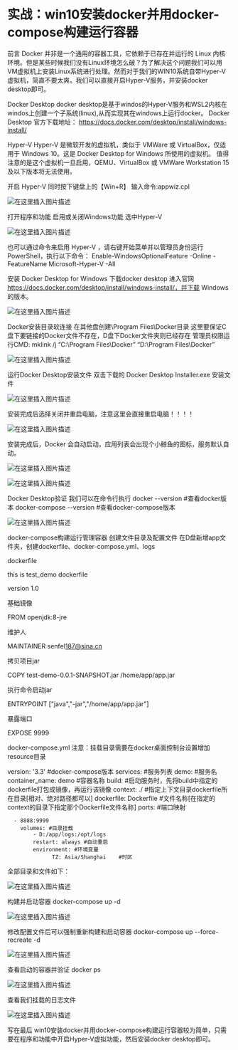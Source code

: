 # 实战：win10安装docker并用docker-compose构建运行容器

前言
Docker 并非是一个通用的容器工具，它依赖于已存在并运行的 Linux 内核环境。但是某些时候我们没有Linux环境怎么破？为了解决这个问题我们可以用VM虚拟机上安装Linux系统进行处理。然而对于我们的WIN10系统自带Hyper-V虚拟机，简直不要太爽。我们可以直接开启Hyper-V服务，并安装docker desktop即可。

Docker Desktop
docker desktop是基于windos的Hyper-V服务和WSL2内核在windos上创建一个子系统(linux),从而实现其在windows上运行docker。
Docker Desktop 官方下载地址： https://docs.docker.com/desktop/install/windows-install/

Hyper-V
Hyper-V 是微软开发的虚拟机，类似于 VMWare 或 VirtualBox，仅适用于 Windows 10。这是 Docker Desktop for Windows 所使用的虚拟机。
值得注意的是这个虚拟机一旦启用，QEMU、VirtualBox 或 VMWare Workstation 15 及以下版本将无法使用。

开启 Hyper-V
同时按下键盘上的【Win+R】
输入命令:appwiz.cpl

![在这里插入图片描述](assets/010_/d2beb433c50b44b58424de051107cf78.png)

打开程序和功能
启用或关闭Windows功能
选中Hyper-V

![在这里插入图片描述](assets/010_/53973ae371e449cea9de494861eb2547.png)


也可以通过命令来启用 Hyper-V ，请右键开始菜单并以管理员身份运行 PowerShell，执行以下命令：
Enable-WindowsOptionalFeature -Online -FeatureName Microsoft-Hyper-V -All

安装 Docker Desktop for Windows
下载docker desktop
进入官网 https://docs.docker.com/desktop/install/windows-install/，并下载 Windows 的版本。

![在这里插入图片描述](assets/010_/71e1ab2b7d32444981a73edba520b785.png)

Docker安装目录软连接
在其他盘创建\Program Files\Docker目录
这里要保证C盘下要链接的Docker文件不存在，D盘下Docker文件夹则已经存在
管理员权限运行CMD:
mklink /j “C:\Program Files\Docker” “D:\Program Files\Docker”

![在这里插入图片描述](assets/010_/6678a8ed108f4ceeb0aff49b2e3d9c84.png)

运行Docker Desktop安装文件
双击下载的 Docker Desktop Installer.exe 安装文件

![在这里插入图片描述](assets/010_/76b0470547b64e3a82eb1100192d0951.png)

安装完成后选择关闭并重启电脑，注意这里会直接重启电脑！！！！

![在这里插入图片描述](assets/010_/826bace3aa554925ba11c9fba25244e4.png)


安装完成后，Docker 会自动启动，应用列表会出现个小鲸鱼的图标，服务默认自动。

![在这里插入图片描述](assets/010_/2132e257f6ae4be69984f9b35c237f0a.png)

![在这里插入图片描述](assets/010_/501dc9af21bb4ecba50aaae18a1d7503.png)

Docker Desktop验证
我们可以在命令行执行
docker --version #查看docker版本
docker-compose --version #查看docker-compose版本

![在这里插入图片描述](assets/010_/da0fda06687c404cb35c204ee1b00698.png)


docker-compose构建运行管理容器
创建文件目录及配置文件
在D盘新增app文件夹，创建dockerfile、docker-compose.yml、logs

dockerfile

this is test_demo dockerfile

version 1.0

基础镜像

FROM openjdk:8-jre

维护人

MAINTAINER senfel<187@sina.cn>

拷贝项目jar

COPY test-demo-0.0.1-SNAPSHOT.jar /home/app/app.jar

执行命令启动jar

ENTRYPOINT ["java","-jar","/home/app/app.jar"]

暴露端口

EXPOSE 9999

docker-compose.yml
注意：挂载目录需要在docker桌面控制台设置增加resource目录

version: '3.3'  #docker-compose版本
services: #服务列表
  demo: #服务名
    container_name: demo #容器名称
    build: #启动服务时，先将build中指定的dockerfile打包成镜像，再运行该镜像
      context: ./ #指定上下文目录dockerfile所在目录[相对、绝对路径都可以]
      dockerfile: Dockerfile #文件名称[在指定的context的目录下指定那个Dockerfile文件名称]
    ports: #端口映射

      - 8888:9999
        volumes: #目录挂载
            - D:/app/logs:/opt/logs
            restart: always #自动重启
            environment: #环境变量
                  TZ: Asia/Shanghai    #时区

全部目录和文件如下：

![在这里插入图片描述](assets/010_/71a90a3d5307493b9e66839cc1526390.png)

构建并启动容器
docker-compose up -d

![在这里插入图片描述](assets/010_/1fa0ed2416ca4abc831a4d336e71ef57.png)

修改配置文件后可以强制重新构建和启动容器
docker-compose up --force-recreate -d

![在这里插入图片描述](assets/010_/356019819e4c4279b9f4e8435d08ceb3.png)

查看启动的容器并验证
docker ps

![在这里插入图片描述](assets/010_/e5fc34890b6b4f1192b4c8fde6c5c15b.png)

查看我们挂载的日志文件

![在这里插入图片描述](assets/010_/6854e482250441d194df1064d2211e89.png)

写在最后
win10安装docker并用docker-compose构建运行容器较为简单，只需要在程序和功能中开启Hyper-V虚拟功能，然后安装docker desktop即可。